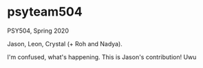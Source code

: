 # psyteam504
PSY504, Spring 2020

Jason, Leon, Crystal (+ Roh and Nadya). 

I'm confused, what's happening. 
This is Jason's contribution! Uwu 
